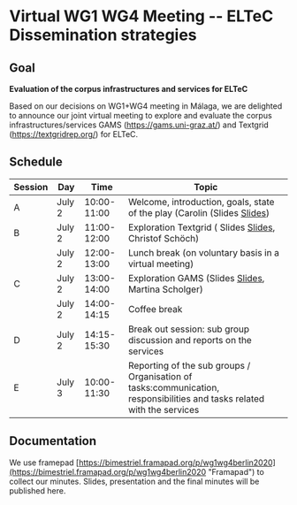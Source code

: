 # Virtual WG1 WG4 Meeting -- ELTeC Dissemination strategies

## Goal

**Evaluation of the corpus infrastructures and services for ELTeC**

Based on our decisions on WG1+WG4 meeting in Málaga, 
we are delighted to announce our joint virtual meeting to explore and evaluate 
the corpus infrastructures/services GAMS (https://gams.uni-graz.at/) 
and Textgrid (https://textgridrep.org/) for ELTeC.

## Schedule
|     Session    |     Day       |     Time           |     Topic                                                                                                                     |
|----------------|---------------|--------------------|-------------------------------------------------------------------------------------------------------------------------------|
|     A          |     July 2    |     10:00-11:00    |     Welcome, introduction, goals, state of the play (Carolin (Slides [Slides](https://github.com/distantreading/WG1/blob/master/BerlinMeeting2020/COSTDistantReading-WG1WG4Berlin2020.pdf))                                                                      |
|     B          |     July 2    |     11:00-12:00    |     Exploration Textgrid ( Slides [Slides](https://distantreading.github.io/eltec2tgrep/#/), Christof Schöch)                                                                                    |
|                |     July 2    |     12:00-13:00    |     Lunch break (on voluntary basis in a virtual   meeting)                                                                   |
|     C          |     July 2    |     13:00-14:00    |     Exploration GAMS (Slides [Slides](https://github.com/distantreading/WG1/blob/master/BerlinMeeting2020/GAMS.pdf), Martina Scholger)                                                                                       |
|                |     July 2    |     14:00-14:15    |     Coffee break                                                                                                              |
|     D          |     July 2    |     14:15-15:30    |     Break out session: sub group discussion and reports   on the services                                                     |
|     E          |     July 3    |     10:00-11:30    |     Reporting of the sub groups / Organisation of tasks:communication, responsibilities and tasks related with the services   |

## Documentation

We use framepad 
[https://bimestriel.framapad.org/p/wg1wg4berlin2020](https://bimestriel.framapad.org/p/wg1wg4berlin2020 "Framapad") 
to collect our minutes. 
Slides, presentation and the final minutes will be published here. 
